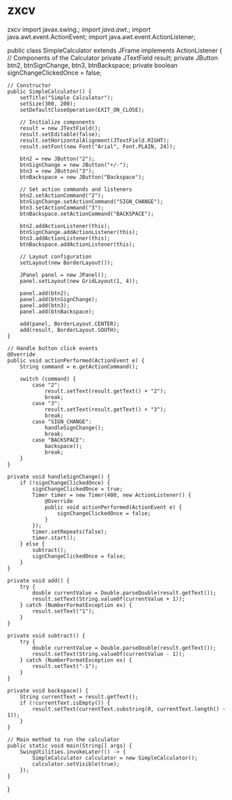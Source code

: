 # zxcv
zxcv
import javax.swing.*;
import java.awt.*;
import java.awt.event.ActionEvent;
import java.awt.event.ActionListener;

public class SimpleCalculator extends JFrame implements ActionListener {
    // Components of the Calculator
    private JTextField result;
    private JButton btn2, btnSignChange, btn3, btnBackspace;
    private boolean signChangeClickedOnce = false;

    // Constructor
    public SimpleCalculator() {
        setTitle("Simple Calculator");
        setSize(300, 200);
        setDefaultCloseOperation(EXIT_ON_CLOSE);

        // Initialize components
        result = new JTextField();
        result.setEditable(false);
        result.setHorizontalAlignment(JTextField.RIGHT);
        result.setFont(new Font("Arial", Font.PLAIN, 24));

        btn2 = new JButton("2");
        btnSignChange = new JButton("+/-");
        btn3 = new JButton("3");
        btnBackspace = new JButton("Backspace");

        // Set action commands and listeners
        btn2.setActionCommand("2");
        btnSignChange.setActionCommand("SIGN_CHANGE");
        btn3.setActionCommand("3");
        btnBackspace.setActionCommand("BACKSPACE");

        btn2.addActionListener(this);
        btnSignChange.addActionListener(this);
        btn3.addActionListener(this);
        btnBackspace.addActionListener(this);

        // Layout configuration
        setLayout(new BorderLayout());

        JPanel panel = new JPanel();
        panel.setLayout(new GridLayout(1, 4));

        panel.add(btn2);
        panel.add(btnSignChange);
        panel.add(btn3);
        panel.add(btnBackspace);

        add(panel, BorderLayout.CENTER);
        add(result, BorderLayout.SOUTH);
    }

    // Handle button click events
    @Override
    public void actionPerformed(ActionEvent e) {
        String command = e.getActionCommand();

        switch (command) {
            case "2":
                result.setText(result.getText() + "2");
                break;
            case "3":
                result.setText(result.getText() + "3");
                break;
            case "SIGN_CHANGE":
                handleSignChange();
                break;
            case "BACKSPACE":
                backspace();
                break;
        }
    }

    private void handleSignChange() {
        if (!signChangeClickedOnce) {
            signChangeClickedOnce = true;
            Timer timer = new Timer(400, new ActionListener() {
                @Override
                public void actionPerformed(ActionEvent e) {
                    signChangeClickedOnce = false;
                }
            });
            timer.setRepeats(false);
            timer.start();
        } else {
            subtract();
            signChangeClickedOnce = false;
        }
    }

    private void add() {
        try {
            double currentValue = Double.parseDouble(result.getText());
            result.setText(String.valueOf(currentValue + 1));
        } catch (NumberFormatException ex) {
            result.setText("1");
        }
    }

    private void subtract() {
        try {
            double currentValue = Double.parseDouble(result.getText());
            result.setText(String.valueOf(currentValue - 1));
        } catch (NumberFormatException ex) {
            result.setText("-1");
        }
    }

    private void backspace() {
        String currentText = result.getText();
        if (!currentText.isEmpty()) {
            result.setText(currentText.substring(0, currentText.length() - 1));
        }
    }

    // Main method to run the calculator
    public static void main(String[] args) {
        SwingUtilities.invokeLater(() -> {
            SimpleCalculator calculator = new SimpleCalculator();
            calculator.setVisible(true);
        });
    }
}
